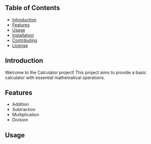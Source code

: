 ## Table of Contents

- [Introduction](#introduction)
- [Features](#features)
- [Usage](#usage)
- [Installation](#installation)
- [Contributing](#contributing)
- [License](#license)

## Introduction

Welcome to the Calculator project! This project aims to provide a basic calculator with essential mathematical operations.

## Features

- Addition
- Subtraction
- Multiplication
- Division

## Usage
